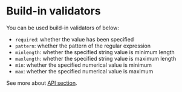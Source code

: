 # Build-in validators

You can be used build-in validators of below:

- `required`: whether the value has been specified
- `pattern`: whether the pattern of the regular expression
- `minlength`: whether the specified string value is minimum length
- `maxlength`: whether the specified string value is maximum length
- `min`: whether the specified numerical value is minimum
- `max`: whether the specified numerical value is maximum

See more about [API section](/api.html#buildin-validators).
